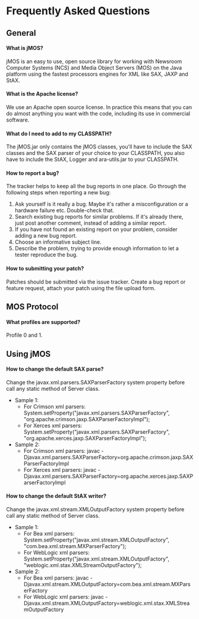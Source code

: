 # Frequently Asked Questions #

## General ##

#### What is jMOS? ####
jMOS is an easy to use, open source library for working with Newsroom Computer Systems (NCS) and Media Object Servers (MOS) on the Java platform using the fastest processors engines for XML like SAX, JAXP and StAX.

#### What is the Apache license? ####
We use an Apache open source license. In practice this means that you can do almost anything you want with the code, including its use in commercial software.

#### What do I need to add to my CLASSPATH? ####
The jMOS.jar only contains the jMOS classes, you'll have to include the SAX classes and the SAX parser of your choice to your CLASSPATH, you also have to include the StAX, Logger and ara-utils.jar to your CLASSPATH.

#### How to report a bug? ####
The tracker helps to keep all the bug reports in one place. Go through the following steps when reporting a new bug:
  1. Ask yourself is it really a bug. Maybe it's rather a misconfiguration or a hardware failure etc. Double-check that.
  1. Search existing bug reports for similar problems. If it's already there, just post another comment, instead of adding a similar report.
  1. If you have not found an existing report on your problem, consider adding a new bug report.
  1. Choose an informative subject line.
  1. Describe the problem, trying to provide enough information to let a tester reproduce the bug.

#### How to submitting your patch? ####
Patches should be submitted via the issue tracker. Create a bug report or feature request, attach your patch using the file upload form.

## MOS Protocol ##

#### What profiles are supported? ####
Profile 0 and 1.

## Using jMOS ##
#### How to change the default SAX parse? ####
Change the javax.xml.parsers.SAXParserFactory system property before call any static method of Server class.
  * Sample 1:
    * For Crimson xml parsers: System.setProperty("javax.xml.parsers.SAXParserFactory", "org.apache.crimson.jaxp.SAXParserFactoryImpl");
    * For Xerces xml parsers: System.setProperty("javax.xml.parsers.SAXParserFactory", "org.apache.xerces.jaxp.SAXParserFactoryImpl");
  * Sample 2:
    * For Crimson xml parsers: javac -Djavax.xml.parsers.SAXParserFactory=org.apache.crimson.jaxp.SAXParserFactoryImpl
    * For Xerces xml parsers: javac -Djavax.xml.parsers.SAXParserFactory=org.apache.xerces.jaxp.SAXParserFactoryImpl

#### How to change the default StAX writer? ####
Change the javax.xml.stream.XMLOutputFactory system property before call any static method of Server class.
  * Sample 1:
    * For Bea xml parsers: System.setProperty("javax.xml.stream.XMLOutputFactory", "com.bea.xml.stream.MXParserFactory");
    * For WebLogic xml parsers: System.setProperty("javax.xml.stream.XMLOutputFactory", "weblogic.xml.stax.XMLStreamOutputFactory");
  * Sample 2:
    * For Bea xml parsers: javac -Djavax.xml.stream.XMLOutputFactory=com.bea.xml.stream.MXParserFactory
    * For WebLogic xml parsers: javac -Djavax.xml.stream.XMLOutputFactory=weblogic.xml.stax.XMLStreamOutputFactory